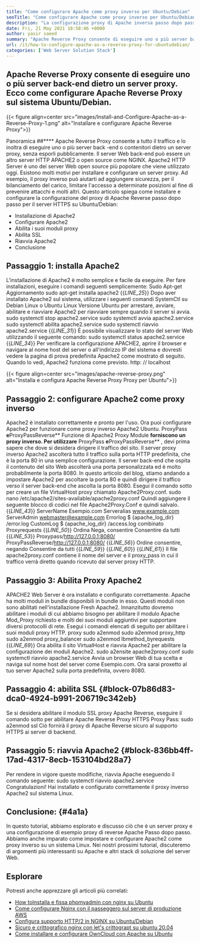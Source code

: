 ```yaml
---
title: "Come configurare Apache come proxy inverso per Ubuntu/Debian" 
seoTitle: "Come configurare Apache come proxy inverso per Ubuntu/Debian" 
description: "La configurazione proxy di Apache inversa passo dopo passo consente di eseguire uno o più server back -end dietro un server proxy con mod_proxy su Ubuntu/Debian Linux." 
date: Fri, 21 May 2021 18:58:46 +0000
author: yasir saeed
summary: "Apache Reverse Proxy consente di eseguire uno o più server back-end dietro un server proxy. Ecco come configurare Apache Reverse Proxy sul sistema Ubuntu/Debian." 
url: /it/how-to-configure-apache-as-a-reverse-proxy-for-ubuntudebian/
categories: ['Web Server Solution Stack']
---
```


## Apache Reverse Proxy consente di eseguire uno o più server back-end dietro un server proxy. Ecco come configurare Apache Reverse Proxy sul sistema Ubuntu/Debian.

{{< figure align=center src="images/Install-and-Configure-Apache-as-a-Reverse-Proxy-1.png" alt="Installare e configurare Apache Reverse Proxy">}}


Panoramica ##****
Apache Reverse Proxy consente a tutto il traffico e lo inoltra di eseguire uno o più server back -end o contenitori dietro un server proxy, senza esporli pubblicamente. Il server Web back-end può essere un altro server HTTP APACHE2 o open source come NGINX. Apache2 HTTP Server è uno dei server Web open source più popolare che viene utilizzato oggi.
Esistono molti motivi per installare e configurare un server proxy. Ad esempio, il proxy inverso può aiutarti ad aggiungere sicurezza, per il bilanciamento del carico, limitare l'accesso a determinate posizioni al fine di prevenire attacchi e molti altri. Questo articolo spiega come installare e configurare la configurazione del proxy di Apache Reverse passo dopo passo per il server HTTPS su Ubuntu/Debian:
  * Installazione di Apache2
  * Configurare Apache2
  * Abilita i suoi moduli proxy
  * Abilita SSL
  * Riavvia Apache2
  * Conclusione

## Passaggio 1: installa Apache2
L'installazione di Apache2 è molto semplice e facile da eseguire. Per fare installazioni, eseguire i comandi seguenti semplicemente:
Sudo Apt-get Aggiornamento
sudo apt-get installa apache2
{{_LINE_25_}}
Dopo aver installato Apache2 sul sistema, utilizzare i seguenti comandi SystemCtl su Debian Linux o Ubuntu Linux Versione Ubuntu per arrestare, avviare, abilitare e riavviare Apache2 per riavviare sempre quando il server si avvia.
sudo systemctl stop apache2.service
sudo systemctl avvia apache2.service
sudo systemctl abilita apache2.service
sudo systemctl riavvio apache2.service
{{_LINE_31_}}
È possibile visualizzare lo stato del server Web utilizzando il seguente comando:
sudo systemctl status apache2.service
{{_LINE_34_}}
Per verificare la configurazione APACHE2, aprire il browser e navigare al nome host del server o all'indirizzo IP del sistema e dovresti vedere la pagina di prova predefinita Apache2 come mostrato di seguito. Quando lo vedi, Apache2 funziona come previsto. http: // localhost

{{< figure align=center src="images/apache-reverse-proxy.png" alt="Installa e configura Apache Reverse Proxy Proxy per Ubuntu">}}


## Passaggio 2: configurare Apache2 come proxy inverso
Apache2 è installato correttamente e pronto per l'uso. Ora puoi configurare Apache2 per funzionare come proxy inverso Apache2 Ubuntu. ProxyPass  **e**ProxyPassReverse** Funzione di Apache2 Proxy Module **forniscono un proxy inverso. Per utilizzare** ProxyPass **e**ProxyPassReverse**  , devi prima sapere che dove si desidera dirigere il traffico del sito.
Il server proxy inverso Apache2 ascolterà tutto il traffico sulla porta HTTP predefinita, che è la porta 80 in una semplice configurazione. Il server back-end che ospita il contenuto del sito Web ascolterà una porta personalizzata ed è molto probabilmente la porta 8080.
In questo articolo del blog, stiamo andando a impostare Apache2 per ascoltare la porta 80 e quindi dirigere il traffico verso il server back-end che ascolta la porta 8080. Esegui il comando sotto per creare un file VirtualHost proxy chiamato Apache2Proxy.conf.
sudo nano /etc/apache2/sites-available/apache2proxy.conf
Quindi aggiungere il seguente blocco di codici nel file Apache2Proxy.Conf e quindi salvalo.
{{_LINE_43_}}
        ServerName Esempio.com
        Serveralias www.example.com
        ServerAdmin webmaster@example.com
        Errorlog $ {apache_log_dir} /error.log
        CustomLog $ {apache_log_dir} /access.log combinato
        Proxyrequests
{{_LINE_50_}}
          Ordina Nega, consentire
          Consentire da tutti
{{_LINE_53_}}
        Proxypass/http://127.0.0.1:8080/
        ProxyPassReverse/http://127.0.0.1:8080/
{{_LINE_56_}}
          Ordine consentire, negando
          Consentire da tutti
{{_LINE_59_}}
{{_LINE_60_}}
{{_LINE_61_}}
Il file apache2proxy.conf contiene il nome del server e il proxy_pass in cui il traffico verrà diretto quando ricevuto dal server proxy HTTP.

## Passaggio 3: Abilita Proxy Apache2
APACHE2 Web Server è ora installato e configurato correttamente. Apache ha molti moduli in bundle disponibili in bundle in esso. Questi moduli non sono abilitati nell'installazione Fresh Apache2. Innanzitutto dovremo abilitare i moduli di cui abbiamo bisogno per abilitare il modulo Apache Mod_Proxy richiesto e molti dei suoi moduli aggiuntivi per supportare diversi protocolli di rete. Esegui i comandi elencati di seguito per abilitare i suoi moduli proxy HTTP.
proxy sudo a2enmod
sudo a2enmod proxy_http
sudo a2enmod proxy_balancer
sudo a2enmod lbmethod_byrequests
{{_LINE_69_}}
Ora abilita il sito VirtualHost e riavvia Apache2 per abilitare la configurazione dei moduli Apache2.
sudo a2ensite apache2proxy.conf
sudo systemctl riavvio apache2.service
Avvia un browser Web di tua scelta e naviga sul nome host del server come Esempio.com. Ora sarai proxetto al tuo server Apache2 sulla porta predefinita, ovvero 8080.

## Passaggio 4: abilita SSL {#block-07b86d83-dca0-4924-b991-206719c342eb}

Se si desidera abilitare il modulo SSL proxy Apache Reverse, eseguire il comando sotto per abilitare Apache Reverse Proxy HTTPS Proxy Pass:
sudo a2enmod ssl
Ciò fornirà il proxy di Apache Reverse sicuro al supporto HTTPS ai server di backend.

## Passaggio 5: riavvia Apache2 {#block-836bb4ff-17ad-4317-8ecb-153104bd28a7}

Per rendere in vigore queste modifiche, riavvia Apache eseguendo il comando seguente:
sudo systemctl riavvio apache2.service
Congratulazioni! Hai installato e configurato correttamente il proxy inverso Apache2 sul sistema Linux.

##  **Conclusione:**   {#4a1a}

In questo tutorial, abbiamo esplorato e discusso ciò che è un server proxy e una configurazione di esempio proxy di reverse Apache Passo dopo passo. Abbiamo anche imparato come impostare e configurare Apache2 come proxy inverso su un sistema Linux. Nei nostri prossimi tutorial, discuteremo di argomenti più interessanti su Apache e altri stack di soluzione del server Web.

## Esplorare
Potresti anche apprezzare gli articoli più correlati:
  * [How to][1][Installa e fissa phpmyadmin con nginx su Ubuntu][2]
  * [Come configurare Nginx con il passeggero sul server di produzione AWS][3]
  * [Configura supporto HTTP/2 in NGINX su Ubuntu/Debian][4]
  * [Sicuro e crittografico nginx con let's crittograpt su ubuntu 20.04][5]
  * [Come installare e configurare OwnCloud con Apache su Ubuntu][6]



 [1]: https://blog.containerize.com/web-server-solution-stack/it/how-to-configure-apache-as-a-reverse-proxy-for-ubuntudebian/
 [2]: https://blog.containerize.com/web-server-solution-stack/how-to-install-and-secure-phpmyadmin-with-nginx-on-ubuntu/
 [3]: https://blog.containerize.com/web-server-solution-stack/how-to-setup-nginx-with-passenger-on-aws-production-server/
 [4]: https://blog.containerize.com/web-server-solution-stack/how-to-configure-http2-support-in-nginx-on-ubuntudebian/
 [5]: https://blog.containerize.com/web-server-solution-stack/how-to-secure-nginx-with-letsencrypt-on-ubuntu-20-04/
 [6]: https://blog.containerize.com/backup-and-sync-software/how-to-install-and-configure-owncloud-with-apache-on-ubuntu/
